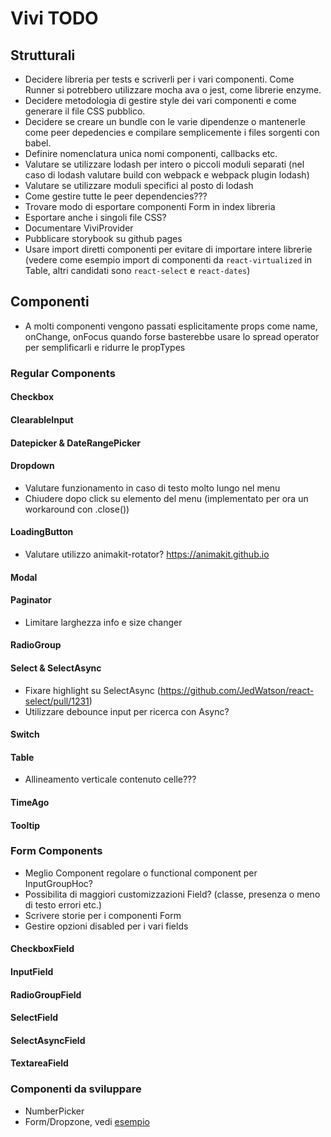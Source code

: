 # Vivi TODO

## Strutturali
- Decidere libreria per tests e scriverli per i vari componenti. Come Runner si potrebbero utilizzare mocha ava o jest, come librerie enzyme.
- Decidere metodologia di gestire style dei vari componenti e come generare il file CSS pubblico.
- Decidere se creare un bundle con le varie dipendenze o mantenerle come peer depedencies e compilare semplicemente i files sorgenti con babel.
- Definire nomenclatura unica nomi componenti, callbacks etc.
- Valutare se utilizzare lodash per intero o piccoli moduli separati (nel caso di lodash valutare build con webpack e webpack plugin lodash)
- Valutare se utilizzare moduli specifici al posto di lodash
- Come gestire tutte le peer dependencies???
- Trovare modo di esportare componenti Form in index libreria
- Esportare anche i singoli file CSS?
- Documentare ViviProvider
- Pubblicare storybook su github pages
- Usare import diretti componenti per evitare di importare intere librerie (vedere come esempio import di componenti da `react-virtualized` in Table, altri candidati sono `react-select` e `react-dates`)

## Componenti
- A molti componenti vengono passati esplicitamente props come name, onChange, onFocus quando forse basterebbe usare lo spread operator per semplificarli e ridurre le propTypes

### Regular Components

#### Checkbox

#### ClearableInput

#### Datepicker & DateRangePicker

#### Dropdown
- Valutare funzionamento in caso di testo molto lungo nel menu
- Chiudere dopo click su elemento del menu (implementato per ora un workaround con <Dropdown>.close())

#### LoadingButton
- Valutare utilizzo animakit-rotator? https://animakit.github.io

#### Modal

#### Paginator
- Limitare larghezza info e size changer

#### RadioGroup

#### Select & SelectAsync
- Fixare highlight su SelectAsync (https://github.com/JedWatson/react-select/pull/1231)
- Utilizzare debounce input per ricerca con Async?

#### Switch

#### Table
- Allineamento verticale contenuto celle???

#### TimeAgo

#### Tooltip

### Form Components
- Meglio Component regolare o functional component per InputGroupHoc?
- Possibilita di maggiori customizzazioni Field? (classe, presenza o meno di testo errori etc.)
- Scrivere storie per i componenti Form
- Gestire opzioni disabled per i vari fields

#### CheckboxField

#### InputField

#### RadioGroupField

#### SelectField

#### SelectAsyncField

#### TextareaField

### Componenti da sviluppare
- NumberPicker
- Form/Dropzone, vedi [esempio](https://github.com/BBB/dropzone-redux-form-example)